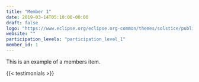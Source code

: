 ```yaml
---
title: "Member 1"
date: 2019-03-14T05:10:00-00:00
draft: false
logo: "https://www.eclipse.org/eclipse.org-common/themes/solstice/public/images/logo/eclipse-foundation-grey-orange.svg"
website: ""
participation_levels: "participation_level_1"
member_id: 1
---
```


This is an example of a members item.

{{< testimonials >}}